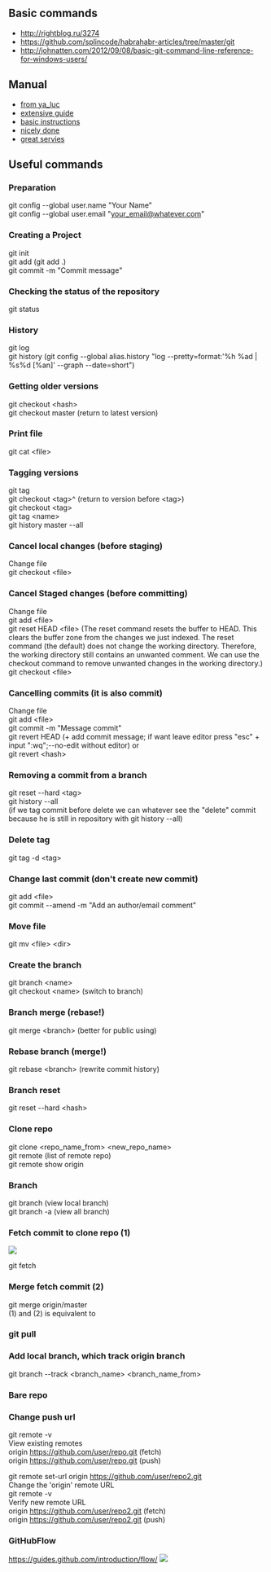 ## Basic commands
* <http://rightblog.ru/3274>
* <https://github.com/splincode/habrahabr-articles/tree/master/git>
* <http://johnatten.com/2012/09/08/basic-git-command-line-reference-for-windows-users/>
## Manual
* [from ya_luc](http://marklodato.github.io/visual-git-guide/index-ru.html)
* [extensive guide](https://git-scm.com/book/ru/v1/Îñíîâû-Git-Ñîçäàíèå-Git-ðåïîçèòîðèÿ)
* [basic instructions](https://proglib.io/p/git-for-half-an-hour/)
* [nicely done](https://www.atlassian.com/git/tutorials/learn-git-with-bitbucket-cloud)
* [great servies](https://githowto.com/ru/)
## Useful commands
### Preparation  
git config --global user.name "Your Name"  
git config --global user.email "your_email@whatever.com"  
### Creating a Project  
git init  
git add (git add .)    
git commit -m "Commit message"  
### Checking the status of the repository  
git status  
### History  
git log  
git history (git config --global alias.history "log --pretty=format:'%h %ad | %s%d [%an]' --graph --date=short")  
### Getting older versions  
git checkout \<hash\>  
git checkout master (return to latest version) 
### Print file
git cat \<file\>
### Tagging versions  
git tag    
git checkout \<tag\>^ (return to version before \<tag\>)    
git checkout \<tag\>  
git tag \<name\>  
git history master --all  
### Cancel local changes (before staging)  
Change file  
git checkout \<file\>  
### Cancel Staged changes (before committing)  
Change file  
git add \<file\>  
git reset HEAD \<file\> (The reset command resets the buffer to HEAD. This clears the buffer zone from the changes we just indexed. The reset command (the default) does not change the working directory. Therefore, the working directory still contains an unwanted   comment. We can use the checkout command to remove unwanted changes in the working directory.)  
git checkout \<file\>    
### Cancelling commits (it is also commit)    
Change file  
git add \<file\>  
git commit -m "Message commit"  
git revert HEAD (+ add commit message; if want leave editor press "esc" + input ":wq";--no-edit without editor) or  
git revert \<hash\>    
### Removing a commit from a branch  
git reset --hard \<tag\>  
git history --all   
(if we tag commit before delete we can whatever see the "delete" commit because he is still in repository with git history --all)  
### Delete tag  
git tag -d \<tag\>  
### Change last commit (don't create new commit)  
git add \<file\>  
git commit --amend -m "Add an author/email comment"  
### Move file  
git mv \<file\> \<dir\>  
### Сreate the branch  
git branch \<name\>  
git checkout \<name\> (switch to branch)  
### Branch merge (rebase!)    
git merge \<branch\>  (better for public using)  
### Rebase branch (merge!)  
git rebase \<branch\> (rewrite commit history)  
### Branch reset  
git reset --hard \<hash\>  
### Clone repo  
git clone \<repo_name_from\> \<new_repo_name\>  
git remote (list of remote repo)  
git remote show origin  
### Branch  
git branch (view local branch)  
git branch -a (view all branch)  
### Fetch commit to clone repo (1)
<img src="nWYnQ.png">

git fetch  
### Merge fetch commit (2)  
git merge origin/master  
(1) and (2) is equivalent to  
### git pull  
### Add local branch, which track origin branch  
git branch --track \<branch_name\> \<branch_name_from\>  
### Bare repo  

### Change push url  
git remote -v  
View existing remotes  
origin  https://github.com/user/repo.git (fetch)  
origin  https://github.com/user/repo.git (push)  

git remote set-url origin https://github.com/user/repo2.git  
Change the 'origin' remote URL    
git remote -v  
Verify new remote URL  
origin  https://github.com/user/repo2.git (fetch)  
origin  https://github.com/user/repo2.git (push) 

### GitHubFlow
https://guides.github.com/introduction/flow/
<img src="Screenshot from 2020-12-06 23-15-43.png">




